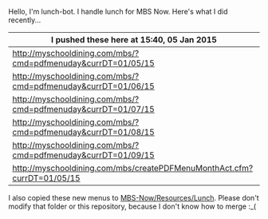 Hello, I'm lunch-bot. I handle lunch for MBS Now. Here's what I did recently...

I pushed these here at 15:40, 05 Jan 2015|
--- |
| http://myschooldining.com/mbs/?cmd=pdfmenuday&currDT=01/05/15
| http://myschooldining.com/mbs/?cmd=pdfmenuday&currDT=01/06/15
| http://myschooldining.com/mbs/?cmd=pdfmenuday&currDT=01/07/15
| http://myschooldining.com/mbs/?cmd=pdfmenuday&currDT=01/08/15
| http://myschooldining.com/mbs/?cmd=pdfmenuday&currDT=01/09/15
| http://myschooldining.com/mbs/createPDFMenuMonthAct.cfm?currDT=01/05/15
I also copied these new menus to [MBS-Now/Resources/Lunch](https://github.com/mbsdev/MBS-Now/tree/master/Resources/Lunch). Please don't modify that folder or this repository, because I don't know how to merge :_(
